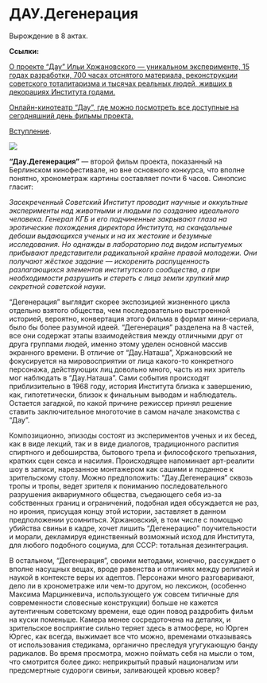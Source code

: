 
# ДАУ.Дегенерация

Вырождение в 8 актах.

**Ссылки:**

[О проекте “Дау” Ильи Хржановского — уникальном эксперименте, 15 годах разработки, 700 часах отснятого материала, реконструкции советского тоталитаризма и тысячах реальных людей, живших в декорациях Института годами.](https://kinoart.ru/opinions/phantom-of-dau)

[Онлайн-кинотеатр “Дау”, где можно посмотреть все доступные на сегодняшний день фильмы проекта.](https://www.dau.movie/ru/)

[Вступление](https://medium.com/cinema-therapy/%D0%B2%D1%81%D1%82%D1%83%D0%BF%D0%BB%D0%B5%D0%BD%D0%B8%D0%B5-7d28b0b66043).

![](https://cdn-images-1.medium.com/max/2732/1*pf-2lFUZhrtmACsMxeVpbg.png)

**“Дау.Дегенерация”** — второй фильм проекта, показанный на Берлинском кинофестивале, но вне основного конкурса, что вполне понятно, хронометраж картины составляет почти 6 часов. Синопсис гласит:

*Засекреченный Советский Институт проводит научные и оккультные эксперименты над животными и людьми по созданию идеального человека. Генерал КГБ и его подчиненные закрывают глаза на эротические похождения директора Института, на скандальные дебоши выдающихся ученых и на их жестокие и безумные исследования. Но однажды в лабораторию под видом испытуемых прибывают представители радикальной крайне правой молодежи. Они получают жёсткое задание — искоренить распущенность разлагающихся элементов институтского сообщества, а при необходимости разрушить и стереть с лица земли хрупкий мир секретной советской науки.*

“Дегенерация” выглядит скорее экспозицией жизненного цикла отдельно взятого общества, чем последовательно выстроенной историей, вероятно, конвертация этого фильма в формат мини-сериала, было бы более разумной идеей. “Дегенерация” разделена на 8 частей, все они содержат этапы взаимодействия между отличными друг от друга группами людей, именно этому уделен основной массив экранного времени. В отличие от “Дау.Наташа”, Хржановский не фокусируется на мировосприятии от лица какого-то конкретного персонажа, действующих лиц довольно много, часть из них зритель мог наблюдать в “Дау.Наташа”. Сами события происходят приблизительно в 1968 году, история Института близка к завершению, как, гипотетически, близок к финальным выводам и наблюдатель. Остается загадкой, по какой причине режиссер принял решение ставить заключительное многоточие в самом начале знакомства с “Дау”.

Композиционно, эпизоды состоят из экспериментов ученых и их бесед, как в виде лекций, так и в виде диалогов, традиционного распития спиртного и дебоширства, бытового трепа и философского трепыхания, кратких сцен секса и насилия. Происходящее напоминает арт-реалити шоу в записи, нарезанное монтажером как сашими и поданное к зрительскому столу.
Можно предположить: “Дау.Дегенерация” сквозь тропы и тропы, ведет зрителя к пониманию последовательного разрушения аквариумного общества, съедающего себя из-за собственных границ и ограничений, подобная идея обсуждается не раз, но ирония, присущая концу этой истории, заставляет в данном предположении усомниться. Хржановский, в том числе с помощью убийства свиньи в кадре, хочет лишить “Дегенерацию” поучительности и морали, декламируя единственный возможный исход для Института, для любого подобного социума, для СССР: тотальная дезинтеграция.

В остальном, “Дегенерация”, своими методами, конечно, рассуждает о вполне насущных вещах, вроде равенства и отличиях между религией и наукой в контексте веры их адептов. Персонажи много разговаривают, дело ли в хронометраже или чем-то другом, но лексикон, (особенно Максима Марцинкевича, использующего уж совсем типичные для современности словесные конструкции) больше не кажется аутентичным советскому времени, еще один повод раздробить фильм на куски поменьше. Камера менее сосредоточена на деталях, и зрительское восприятие сильно теряет здесь в атмосфере, но Юрген Юргес, как всегда, выжимает все что можно, временами отказываясь от использования стедикама, органично преследуя угугукающую банду радикалов. Во время просмотра, можно поймать себя на мысли о том, что смотрится более дико: неприкрытый правый национализм или предсмертные судороги свиньи, заливающей кровью ковер?
